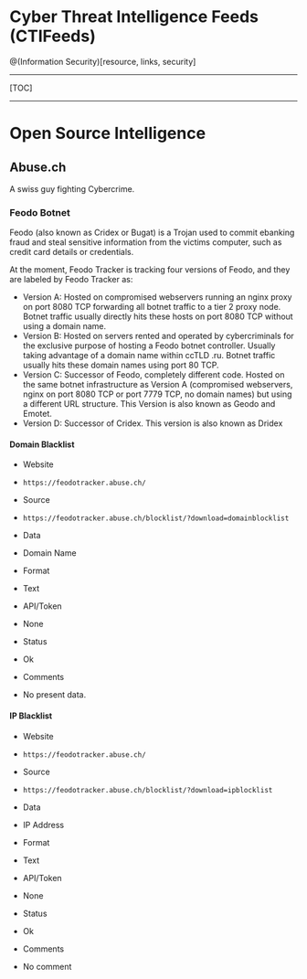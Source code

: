 Cyber Threat Intelligence Feeds (CTIFeeds)
==========================================
@(Information Security)[resource, links, security]

----------

[TOC]

----------

Open Source Intelligence
========================

## Abuse.ch

A swiss guy fighting Cybercrime.

### Feodo Botnet

Feodo (also known as Cridex or Bugat) is a Trojan used to commit ebanking fraud 
and steal sensitive information from the victims computer, 
such as credit card details or credentials. 

At the moment, Feodo Tracker is tracking four versions of Feodo, 
and they are labeled by Feodo Tracker as:

* Version A: Hosted on compromised webservers running an nginx proxy on port
  8080 TCP forwarding all botnet traffic to a tier 2 proxy node. Botnet traffic
  usually directly hits these hosts on port 8080 TCP without using a domain
  name.
* Version B: Hosted on servers rented and operated by cybercriminals for the
  exclusive purpose of hosting a Feodo botnet controller. Usually taking
  advantage of a domain name within ccTLD .ru. Botnet traffic usually hits these
  domain names using port 80 TCP.
* Version C: Successor of Feodo, completely different code. Hosted on the same
  botnet infrastructure as Version A (compromised webservers, nginx on port 8080
  TCP or port 7779 TCP, no domain names) but using a different URL structure.
  This Version is also known as Geodo and Emotet.
* Version D: Successor of Cridex. This version is also known as Dridex

#### Domain Blacklist
>
* Website
 - `https://feodotracker.abuse.ch/`
* Source
 - `https://feodotracker.abuse.ch/blocklist/?download=domainblocklist`
* Data
 - Domain Name
* Format
 - Text
* API/Token
 - None
* Status
 - Ok
* Comments
 - No present data.

#### IP Blacklist
>
* Website
 - `https://feodotracker.abuse.ch/`
* Source
 - `https://feodotracker.abuse.ch/blocklist/?download=ipblocklist`
* Data
 - IP Address
* Format
 - Text
* API/Token
 - None
* Status
 - Ok
* Comments
 - No comment
